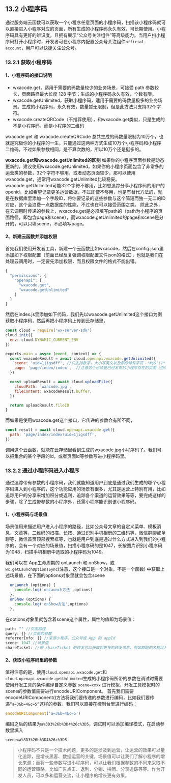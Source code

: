 ## 13.2 小程序码
通过服务端云函数可以获取一个小程序任意页面的小程序码，扫描该小程序码就可以直接进入小程序对应的页面，所有生成的小程序码永久有效，可长期使用。小程序码具有更好的辨识度，且拥有展示“公众号关注组件”等高级能力。当用户扫小程序码打开小程序时，开发者可在小程序内配置公众号关注组件`official-account`，用户可以快捷关注公众号。  

### 13.2.1 获取小程序码
#### 1、小程序码的接口说明
- wxacode.get，适用于需要的码数量较少的业务场景，可接受 path 参数较长，页面路径最大长度 128 字节；生成的小程序码永久有效，个数有限。
- wxacode.getUnlimited，获取小程序码，适用于需要的码数量极多的业务场景。生成的小程序码，永久有效，数量暂无限制，但是此方法只支持32个字符。
- wxacode.createQRCode（不推荐使用），和wxacode.get类似，只是生成的不是小程序码，而是小程序的二维码

wxacode.get 和 wxacode.createQRCode 总共生成的码数量限制为10万个，也就是究极你的小程序的一生，只能通过这两种方式生成10万个小程序码和小程序二维码，不过如果参数相同，是不算次数的，所以10万个还是挺多的。

**wxacode.get和wxacode.getUnlimited的区别**
如果你的小程序页面参数是动态更新的，建议使用wxacode.getUnlimited，如果你的小程序页面包含了非常多的运营类的参数，32个字符不够用，或者动态页面较少，那可以使用wxacode.get，通常用wxacode.getUnlimited比较稳妥。
wxacode.getUnlimited可能32个字符不够用，比如想追踪分享小程序码的用户的openid，比如希望记录更多运营数据，不过即使不够用，也是有替代方法的，就是在数据库里添加一个字段ID，将你要记录的这些参数与这个简短而独一无二的ID对应，这个会浪费一点数据库的性能，不过也在可以接受范围之类。
除此之外，在云调用时传递的参数上，wxacode.get是必须填写path的（path为小程序的页面路径，即包含page和scene），而wxacode.getUnlimited的page和scene是分开的，可以只填scene，不必填写page。

#### 2、新建云函数并添加权限
首先我们使用开发者工具，新建一个云函数比如wxacode，然后在config.json里添加如下权限配置（前面已经反复强调权限配置文件json的格式），也就是我们在处理云调用时，一定要先添加权限，而且权限文件的格式不能出错。
```javascript
{
  "permissions": {
    "openapi": [
      "wxacode.get",
      "wxacode.getUnlimited"
    ]
  }
}
```
然后在index.js里添加如下代码，我们先以wxacode.getUnlimited这个接口为例获取小程序码，然后再把小程序码上传到云存储里，
```javascript
const cloud = require('wx-server-sdk')
cloud.init({
  env: cloud.DYNAMIC_CURRENT_ENV
})

exports.main = async (event, context) => {
  const wxacodeResult = await cloud.openapi.wxacode.getUnlimited({
    scene: 'uid=1jigsdff', //只支持数字，大小写英文以及部分特殊字符：!#$&'()*+,/:;=?@-._~，不能有空格之类的其他字符
    page: 'page/index/index',  //注意这个必须是已经发布的小程序存在的页面（否则报错），根路径前不要填加 /,不能携带参数（参数请放在scene字段里），如果不填写这个字段，默认跳主页面；但是你要填写就不要写错路径
  })

  const uploadResult = await cloud.uploadFile({
    cloudPath: `wxacode.jpg`,
    fileContent: wxacodeResult.buffer,
  })

  return uploadResult.fileID
}
```
而如果是使用wxacode.get这个接口，它传递的参数会有所不同，
```javascript
const result = await cloud.openapi.wxacode.get({
  path: 'page/index/index?uid=1jigsdff',
})
```
调用这个云函数，就能在云存储里看到生成的wxacode.jpg小程序码了。我们可以把集合的某个字段的id，或者页面id等参数写进小程序码里。

### 13.2.2 通过小程序码进入小程序
通过追踪带有参数的小程序码，我们就能知道用户到底是通过我们生成的哪个小程序码进入到小程序的，这个功能应用的场景有很多，尤其是运营上特别有用，比如追踪用户的分享来增加积分或返利，追踪各个渠道的运营效果等等，要完成这样的步骤，除了生成带参数的小程序外，还需小程序能识别该小程序码。
#### 1、小程序码与场景值
场景值用来描述用户进入小程序的路径，比如公众号文章的自定义菜单、模板消息、文章等，二维码的扫描、长按、通过识别手机相册的二维码等，微信群聊或单聊等，微信首页顶部搜索框等，也就是用户到底是通过什么方式进入到我们的小程序的，会有一个对应的场景值，扫描小程序码的是1047，长按图片识别小程序码为1048，扫描手机相册中选取的小程序码为1049。

我们可以在 App生命周期的 onLaunch 和 onShow，或`wx.getLaunchOptionsSync`(注意，这个接口是一个对象，不是一个函数) 中获取上述场景值，在下面的options对象里就会包含scene
```javascript
  onLaunch (options) {
    console.log('onLaunch方法',options)
  },
  onShow (options) {
    console.log('onShow方法',options)
  },
```
在options对象里就包含着scene这个属性，属性的值即为场景值：
```javascript
path: "" //页面路径
query: {} //页面的参数
referrerInfo: {} //来源小程序、公众号或 App 的 appId
scene: 1047 //场景值
shareTicket: //带 shareTicket 的转发可以获取到更多的转发信息，例如群聊的名称以及群的标识 openGId
```

#### 2、获取小程序码里的参数
值得注意的是，使用`cloud.openapi.wxacode.get`和`cloud.openapi.wxacode.getUnlimited`生成的小程序码所带的参数在调试时需要使用开发工具的条件编译自定义参数 `scene=xxxx` 进行模拟，开发工具模拟时的scene的参数值需要进行encodeURIComponent。
首先我们需要encodeURIComponent()方法将我们要传递的参数进行编码，比如我们要传递`“a=3&b=4&c=5”`这样的参数，我们可以直接在控制台里进行编码：
```javascript
encodeURIComponent('a=3&b=4&c=5')
```
编码之后的结果为`a%3D3%26b%3D4%26c%3D5`，调试时可以添加编译模式，在启动参数里填入
```
scene=a%3D3%26b%3D4%26c%3D5
```
>小程序码不只是一个技术问题，更多的是涉及到运营，让运营的效果可以量化追踪，是增长黑客、数据运营的关键，场景值可以让我们了解小程序的增长来源；而将一些参数写进小程序码，可以让我们根据参数的不同来采取不同的运营策略，比如广告点击、返利、分销、拼团、分享追踪等等。作为开发人员，可以多和运营交流，让小程序的增长更有效果。